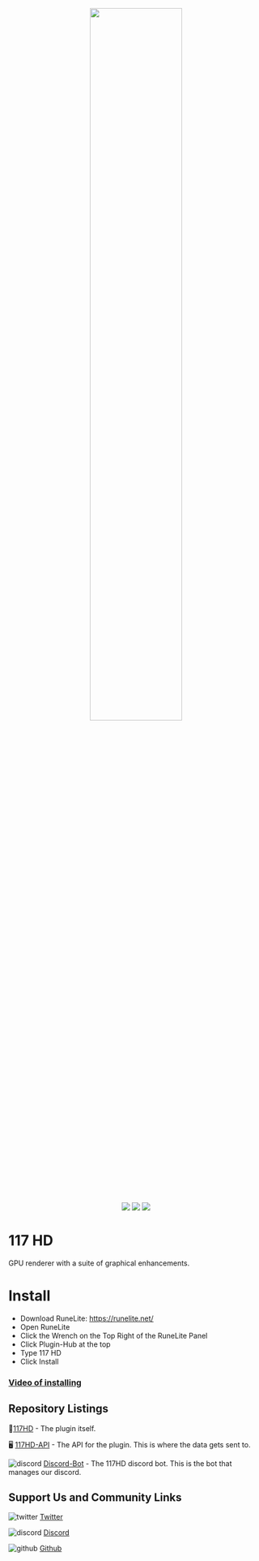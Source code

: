 <p  align="center"><img width=60% src="https://media.discordapp.net/attachments/956088924013494352/993171212048007260/117HD-logo.png"></p>

<p align="center">
  <img src="https://img.shields.io/endpoint?url=https://api.phstatistics.com/shields/installs/plugin/117hd&colorB=8a7f0e&style=for-the-badge">
  <img src="https://img.shields.io/endpoint?url=https://api.phstatistics.com/shields/rank/plugin/117hd&colorB=8a7f0e&style=for-the-badge">
  <img src="https://img.shields.io/discord/886733267284398130.svg?label=Discord&logo=Discord&colorB=7289da&style=for-the-badge">
</p>


# 117 HD

GPU renderer with a suite of graphical enhancements.

# Install

- Download RuneLite: https://runelite.net/
- Open RuneLite
- Click the Wrench on the Top Right of the RuneLite Panel
- Click Plugin-Hub at the top
- Type 117 HD
- Click Install

### [Video of installing](https://i.imgur.com/aTZzsXD.gif)


## Repository Listings
🔌[117HD](https://github.com/117HD/RLHD) - The plugin itself.

 🖥 [117HD-API](https://github.com/117HD/117HD-API) - The API for the plugin. This is where the data gets sent to.

  ![discord](https://user-images.githubusercontent.com/5789682/173276137-8ea82e88-4ec1-444f-baf0-4b0dc171901f.png) [Discord-Bot](https://github.com/117HD/discord-bot) - The 117HD discord bot. This is the bot that manages our discord.

 ## Support Us and Community Links
 ![twitter](https://user-images.githubusercontent.com/5789682/173276125-347af1a5-e866-4770-97b2-7ebd3ab1aaa6.png)
 [Twitter](https://twitter.com/117scape)

 ![discord](https://user-images.githubusercontent.com/5789682/173276137-8ea82e88-4ec1-444f-baf0-4b0dc171901f.png)
 [Discord](https://discord.gg/U4p6ChjgSE)

 ![github](https://user-images.githubusercontent.com/5789682/173276200-a073b459-e9b6-45da-82b7-c1d88e1dd268.png)
 [Github](https://github.com/117HD)
